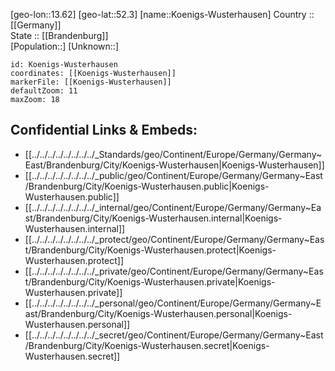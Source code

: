 ﻿---
location: [52.3,13.62] 
mapzoom: [7,12] 
mapmarker: city 
type: City
tags:
- geo/City


SpocWebEntityId: 31742
isDeleted: false
confidential: public

---
[geo-lon::13.62] 
[geo-lat::52.3] 
[name::Koenigs-Wusterhausen] 
Country :: [[Germany]]  
State :: [[Brandenburg]]  
[Population::] 
[Unknown::] 


```leaflet
id: Koenigs-Wusterhausen
coordinates: [[Koenigs-Wusterhausen]] 
markerFile: [[Koenigs-Wusterhausen]] 
defaultZoom: 11 
maxZoom: 18
```


## Confidential Links & Embeds: 
- [[../../../../../../../../_Standards/geo/Continent/Europe/Germany/Germany~East/Brandenburg/City/Koenigs-Wusterhausen|Koenigs-Wusterhausen]] 
- [[../../../../../../../../_public/geo/Continent/Europe/Germany/Germany~East/Brandenburg/City/Koenigs-Wusterhausen.public|Koenigs-Wusterhausen.public]] 
- [[../../../../../../../../_internal/geo/Continent/Europe/Germany/Germany~East/Brandenburg/City/Koenigs-Wusterhausen.internal|Koenigs-Wusterhausen.internal]] 
- [[../../../../../../../../_protect/geo/Continent/Europe/Germany/Germany~East/Brandenburg/City/Koenigs-Wusterhausen.protect|Koenigs-Wusterhausen.protect]] 
- [[../../../../../../../../_private/geo/Continent/Europe/Germany/Germany~East/Brandenburg/City/Koenigs-Wusterhausen.private|Koenigs-Wusterhausen.private]] 
- [[../../../../../../../../_personal/geo/Continent/Europe/Germany/Germany~East/Brandenburg/City/Koenigs-Wusterhausen.personal|Koenigs-Wusterhausen.personal]] 
- [[../../../../../../../../_secret/geo/Continent/Europe/Germany/Germany~East/Brandenburg/City/Koenigs-Wusterhausen.secret|Koenigs-Wusterhausen.secret]] 
